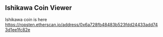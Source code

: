 ## Ishikawa Coin Viewer

Ishikawa coin is here https://ropsten.etherscan.io/address/0x6a728fb48483b523fdd24433add743d1ee1fc82e
